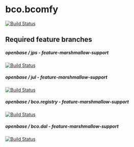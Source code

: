# bco.bcomfy
[![Build Status](https://travis-ci.org/openbase/bco.bcomfy.svg?branch=master)](https://travis-ci.org/openbase/bco.bcomfy)

## Required feature branches
##### openbase / jps - feature-marshmallow-support
[![Build Status](https://travis-ci.org/openbase/jps.svg?branch=feature-marshmallow-support)](https://travis-ci.org/openbase/jps)
##### openbase / jul - feature-marshmallow-support
[![Build Status](https://travis-ci.org/openbase/jul.svg?branch=feature-marshmallow-support)](https://travis-ci.org/openbase/jul)
##### openbase / bco.registry - feature-marshmallow-support
[![Build Status](https://travis-ci.org/openbase/bco.registry.svg?branch=feature-marshmallow-support)](https://travis-ci.org/openbase/bco.registry)
##### openbase / bco.dal - feature-marshmallow-support
[![Build Status](https://travis-ci.org/openbase/bco.dal.svg?branch=feature-marshmallow-support)](https://travis-ci.org/openbase/bco.dal)
